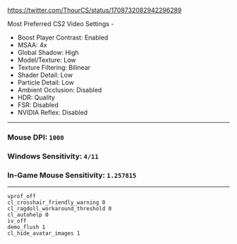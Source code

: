 https://twitter.com/ThourCS/status/1708732082942296289

Most Preferred CS2 Video Settings -
- Boost Player Contrast: Enabled
- MSAA: 4x
- Global Shadow: High
- Model/Texture: Low
- Texture Filtering: Bilinear
- Shader Detail: Low
- Particle Detail: Low
- Ambient Occlusion: Disabled
- HDR: Quality
- FSR: Disabled
- NVIDIA Reflex: Disabled

---

### Mouse DPI: `1000`
### Windows Sensitivity: `4/11`
### In-Game Mouse Sensitivity: `1.257815`

---
```
vprof_off
cl_crosshair_friendly_warning 0
cl_ragdoll_workaround_threshold 0
cl_autohelp 0
iv_off
demo_flush 1
cl_hide_avatar_images 1
```
